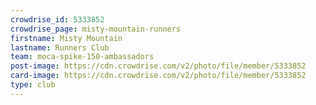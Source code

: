 ```yaml
---
crowdrise_id: 5333852
crowdrise_page: misty-mountain-runners
firstname: Misty Mountain
lastname: Runners Club
team: moca-spike-150-ambassadors
post-image: https://cdn.crowdrise.com/v2/photo/file/member/5333852
card-image: https://cdn.crowdrise.com/v2/photo/file/member/5333852
type: club
---
```

